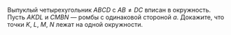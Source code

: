 Выпуклый четырехугольник    $ABCD$  с $AB\neq DC$ вписан в      окружность. Пусть  $AKDL$  и  $CMBN$ — ромбы с одинаковой стороной $a$. Докажите, что точки $K$, $L$, $M$, $N$ лежат на одной окружности.